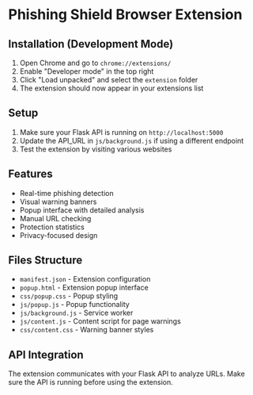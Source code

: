 # Phishing Shield Browser Extension

## Installation (Development Mode)

1. Open Chrome and go to `chrome://extensions/`
2. Enable "Developer mode" in the top right
3. Click "Load unpacked" and select the `extension` folder
4. The extension should now appear in your extensions list

## Setup

1. Make sure your Flask API is running on `http://localhost:5000`
2. Update the API_URL in `js/background.js` if using a different endpoint
3. Test the extension by visiting various websites

## Features

- Real-time phishing detection
- Visual warning banners
- Popup interface with detailed analysis
- Manual URL checking
- Protection statistics
- Privacy-focused design

## Files Structure

- `manifest.json` - Extension configuration
- `popup.html` - Extension popup interface
- `css/popup.css` - Popup styling
- `js/popup.js` - Popup functionality
- `js/background.js` - Service worker
- `js/content.js` - Content script for page warnings
- `css/content.css` - Warning banner styles

## API Integration

The extension communicates with your Flask API to analyze URLs. Make sure the API is running before using the extension.
